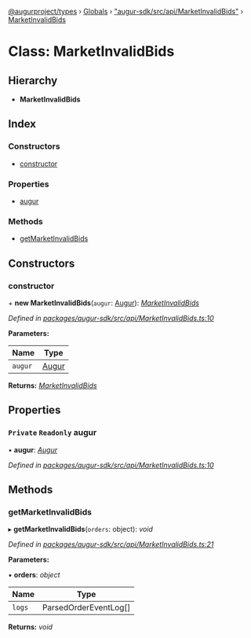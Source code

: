 [@augurproject/types](../README.md) › [Globals](../globals.md) › ["augur-sdk/src/api/MarketInvalidBids"](../modules/_augur_sdk_src_api_marketinvalidbids_.md) › [MarketInvalidBids](_augur_sdk_src_api_marketinvalidbids_.marketinvalidbids.md)

# Class: MarketInvalidBids

## Hierarchy

* **MarketInvalidBids**

## Index

### Constructors

* [constructor](_augur_sdk_src_api_marketinvalidbids_.marketinvalidbids.md#constructor)

### Properties

* [augur](_augur_sdk_src_api_marketinvalidbids_.marketinvalidbids.md#private-readonly-augur)

### Methods

* [getMarketInvalidBids](_augur_sdk_src_api_marketinvalidbids_.marketinvalidbids.md#getmarketinvalidbids)

## Constructors

###  constructor

\+ **new MarketInvalidBids**(`augur`: [Augur](_augur_sdk_src_augur_.augur.md)): *[MarketInvalidBids](_augur_sdk_src_api_marketinvalidbids_.marketinvalidbids.md)*

*Defined in [packages/augur-sdk/src/api/MarketInvalidBids.ts:10](https://github.com/AugurProject/augur/blob/88b6e76efb/packages/augur-sdk/src/api/MarketInvalidBids.ts#L10)*

**Parameters:**

Name | Type |
------ | ------ |
`augur` | [Augur](_augur_sdk_src_augur_.augur.md) |

**Returns:** *[MarketInvalidBids](_augur_sdk_src_api_marketinvalidbids_.marketinvalidbids.md)*

## Properties

### `Private` `Readonly` augur

• **augur**: *[Augur](_augur_sdk_src_augur_.augur.md)*

*Defined in [packages/augur-sdk/src/api/MarketInvalidBids.ts:10](https://github.com/AugurProject/augur/blob/88b6e76efb/packages/augur-sdk/src/api/MarketInvalidBids.ts#L10)*

## Methods

###  getMarketInvalidBids

▸ **getMarketInvalidBids**(`orders`: object): *void*

*Defined in [packages/augur-sdk/src/api/MarketInvalidBids.ts:21](https://github.com/AugurProject/augur/blob/88b6e76efb/packages/augur-sdk/src/api/MarketInvalidBids.ts#L21)*

**Parameters:**

▪ **orders**: *object*

Name | Type |
------ | ------ |
`logs` | ParsedOrderEventLog[] |

**Returns:** *void*
